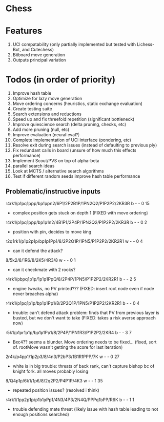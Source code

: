 # Chess

# Features
1. UCI compatability (only partially implemented but tested with Lichess-Bot, and Cutechess)
2. Bitboard move generation
3. Outputs principal variation

# Todos (in order of priority)
1. Improve hash table
1. Optimize for lazy move generation
7. Move ordering concerns (heuristics, static exchange evaluation)
3. Create testing suite
4. Search extensions and reductions
3. Speed up and fix threefold repetition (significant bottleneck)
4. Improve quiescience search (delta pruning, checks, etc)
5. Add more pruning (null, etc)
8. Improve evaluation (neural eval?)
6. Complete implementation of UCI interface (pondering, etc)
6. Resolve exit during search issues (instead of defaulting to previous ply)
2. Fix redundant calls in board (unsure of how much this effects performance)
9. Implement Scout/PVS on top of alpha-beta
1. parallel search ideas
9. Look at MCTS / alternative search algorithms
9. Test if different random seeds improve hash table performance


## Problematic/instructive inputs
r4rk1/p1pq1ppp/bp1ppn2/6P1/2P2B1P/1PN2Q2/P1P2P2/2KR3R b - - 0 15
- complex position gets stuck on depth 1 (FIXED with move ordering)

r4rk1/p1pq1ppp/bp1p1n2/4B1P1/2P4P/1PN2Q2/P1P2P2/2KR3R b - - 0 2
- position with pin, decides to move king   

r2q1rk1/p1p2p1p/bp1p1Pp1/8/2P2Q1P/1PN5/P1P2P2/2KR2R1 w - - 0 4
- can it defend the attack?

8/5k2/8/1R6/8/2K5/4R3/8 w - - 0 1
- can it checkmate with 2 rooks?

r4rk1/pbpq1p1p/1p1p1PpQ/8/2P4P/1PN5/P1P2P2/2KR2R1 b - - 2 5
- engine tweaks, no PV printed??? (FIXED: insert root node even if node never breaches alpha)

r4rk1/p1pq1p1p/bp1p1Pp1/8/2P2Q1P/1PN5/P1P2P2/2KR2R1 b - - 0 4
- trouble: can't defend attack problem: finds that PV from previous layer is busted, but we don't want to take (FIXED: takes a risk averse approach now)

r5k1/p1pr1p1p/bp1p1Pp1/8/2P4P/1PN1R3/P1P2P2/2KR4 b - - 3 7 
- Bxc4?? seems a blunder. Move ordering needs to be fixed... (fixed, sort of. rootMove wasn't getting the score for last iteration)

2r4k/p4pp1/1p2p3/8/4n3/P2bP3/1B1R1PPP/7K w - - 0 27
- white is in big trouble: threats of back rank, can't capture bishop bc of knight fork. all moves probably losing 

8/Q4p1p/6k1/1p6/8/2q2P2/P4P1P/4K3 w - - 1 35
- repeated position issues? (resolved i think)

r4rk1/1pp2p1p/p1b1pPp1/4N3/4P3/2N4Q/PPPq1bPP/R6K b - - 1 1
- trouble defending mate threat (likely issue with hash table leading to not enough positions searched)